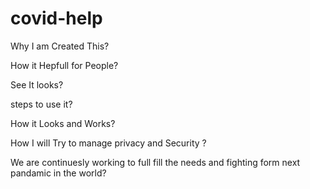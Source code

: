 # covid-help

Why I am Created This?



How it Hepfull for People?




See It looks?





steps to use it?





How it Looks and Works?




How I will Try to manage privacy and Security ?





We are continuesly working to full fill the needs and fighting form next pandamic in the world?
